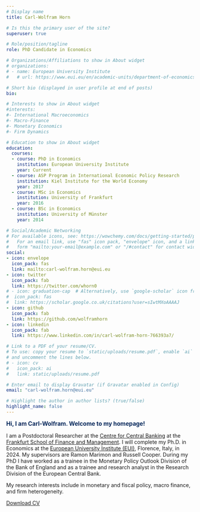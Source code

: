```yaml
---
# Display name
title: Carl-Wolfram Horn

# Is this the primary user of the site?
superuser: true

# Role/position/tagline
role: PhD Candidate in Economics

# Organizations/Affiliations to show in About widget
# organizations:
# - name: European University Institute
#   # url: https://www.eui.eu/en/academic-units/department-of-economics

# Short bio (displayed in user profile at end of posts)
bio: 

# Interests to show in About widget
#interests:
#- International Macroeconomics
#- Macro-Finance
#- Monetary Economics
#- Firm Dynamics

# Education to show in About widget
education:
  courses:
  - course: PhD in Economics
    institution: European University Institute
    year: Current
  - course: ASP Program in International Economic Policy Research
    institution: Kiel Institute for the World Economy
    year: 2017
  - course: MSc in Economics
    institution: University of Frankfurt
    year: 2016
  - course: BSc in Economics
    institution: University of Münster
    year: 2014

# Social/Academic Networking
# For available icons, see: https://wowchemy.com/docs/getting-started/page-builder/#icons
#   For an email link, use "fas" icon pack, "envelope" icon, and a link in the
#   form "mailto:your-email@example.com" or "/#contact" for contact widget.
social:
- icon: envelope
  icon_pack: fas
  link: mailto:carl-wolfram.horn@eui.eu
- icon: twitter
  icon_pack: fab
  link: https://twitter.com/whorn0
# - icon: graduation-cap  # Alternatively, use `google-scholar` icon from `ai` icon pack
#  icon_pack: fas
#  link: https://scholar.google.co.uk/citations?user=sIwtMXoAAAAJ
- icon: github
  icon_pack: fab
  link: https://github.com/wolframhorn
- icon: linkedin
  icon_pack: fab
  link: https://www.linkedin.com/in/carl-wolfram-horn-766393a7/

# Link to a PDF of your resume/CV.
# To use: copy your resume to `static/uploads/resume.pdf`, enable `ai` icons in `params.toml`, 
# and uncomment the lines below.
# - icon: cv
#   icon_pack: ai
#   link: static/uploads/resume.pdf

# Enter email to display Gravatar (if Gravatar enabled in Config)
email: "carl-wolfram.horn@eui.eu"

# Highlight the author in author lists? (true/false)
highlight_name: false
---
```


<span style="color:#07285B;font-size:1.1em">**Hi, I am Carl-Wolfram. Welcome to my homepage!**</span>
<p>I am a Postdoctoral Researcher at the <a target="_blank" href="https://www.frankfurt-school.de/home/research/centres/centre-for-central-banking">Centre for Central Banking</a> at the <a target="_blank" href="https://www.frankfurt-school.de/home">Frankfurt School of Finance and Management</a>. I will complete my Ph.D. in Economics at the <a target="_blank" href="https://www.eui.eu/en/academic-units/department-of-economics">European University Institute (EUI)</a>, Florence, Italy, in 2024. My supervisors are Ramon Marimon and Russell Cooper. During my PhD I have worked as a trainee in the Monetary Policy Outlook Division of the Bank of England and as a trainee and research analyst in the Research Division of the European Central Bank.</p>

</p>My research interests include in monetary and fiscal policy, macro finance, and firm heterogeneity. </p>
<a class="bg-rollover paper-button download-button" 
   href="/media/CV_WolframHorn.pdf", 
   download="CV_WolframHorn.pdf">
  <span style="mso-text-raise: 10pt;">
    <i class="fa fa-download" aria-hidden="true"></i> Download CV
  </span>
</a>

<!---
<img src="./images/florence_color.png" alt="" style="height: 450px; width:674,46px;">
-->